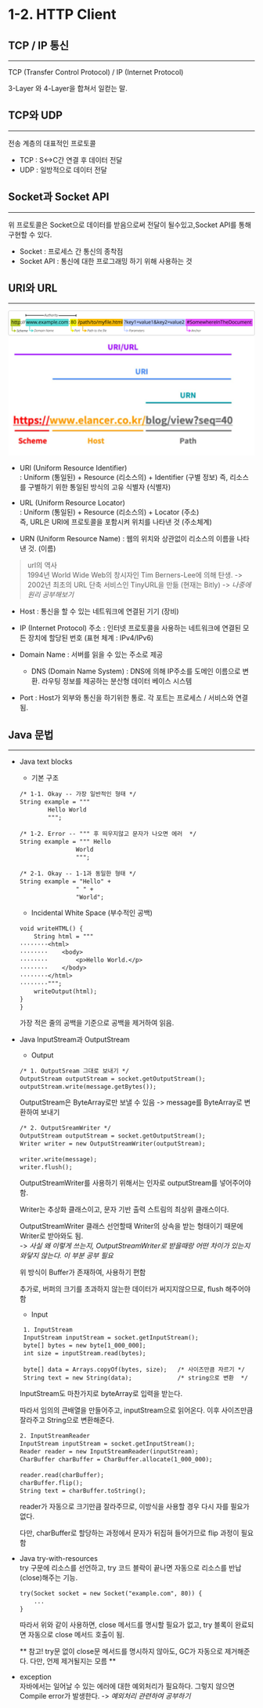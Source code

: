# 1-2. HTTP Client


## TCP / IP 통신
---
TCP (Transfer Control Protocol) / IP (Internet Protocol)

3-Layer 와 4-Layer을 합쳐서 일컫는 말.
##
## TCP와 UDP
--- 
전송 계층의 대표적인 프로토콜
* TCP : S<->C간 연결 후 데이터 전달 
* UDP : 일방적으로 데이터 전달

##
## Socket과 Socket API
--- 
위 프로토콜은 Socket으로 데이터를 받음으로써 전달이 될수있고,Socket API를 통해 구현할 수 있다.

* Socket : 프로세스 간 통신의 종착점   
* Socket API : 통신에 대한 프로그래밍 하기 위해 사용하는 것

##
## URI와 URL
--- 
![Alt text](image-6.png)
![Alt text](image-5.png)
* URI (Uniform Resource Identifier)   
: Uniform (통일된) + Resource (리소스의) + Identifier (구별 정보)
즉, 리소스를 구별하기 위한 통일된 방식의 고유 식별자 (식별자)

* URL (Uniform Resource Locator)   
: Uniform (통일된) + Resource (리소스의) + Locator (주소)  
즉, URL은 URI에 프로토콜을 포함시켜 위치를 나타낸 것 (주소체계)

*  URN (Uniform Resource Name)
: 웹의 위치와 상관없이 리소스의 이름을 나타낸 것. (이름)

> url의 역사   
> 1994년 World Wide Web의 창시자인 Tim Berners-Lee에 의해 탄생. ->   
> 2002년 최초의 URL 단축 서비스인 TinyURL을 만듦 (현재는 Bitly) -> *나중에 원리 공부해보기*


* Host : 통신을 할 수 있는 네트워크에 연결된 기기 (장비)

* IP (Internet Protocol) 주소 : 인터넷 프로토콜을 사용하는 네트워크에 연결된 모든 장치에 할당된 번호
(표현 체계 : IPv4/IPv6)

* Domain Name : 서버를 읽을 수 있는 주소로 제공
    - DNS (Domain Name System) : DNS에 의해 IP주소를 도메인 이름으로 변환. 라우팅 정보를 제공하는 분산형 데이터 베이스 시스템

* Port : Host가 외부와 통신을 하기위한 통로. 각 포트는 프로세스 / 서비스와 연결 됨.

##
## Java 문법
---

* Java text blocks   

    * 기본 구조
    ```
    /* 1-1. Okay -- 가장 일반적인 형태 */
    String example = """
            Hello World
            """;

    /* 1-2. Error -- """ 후 띄우지않고 문자가 나오면 에러  */
    String example = """ Hello
                    World
                    """;

    /* 2-1. Okay -- 1-1과 동일한 형태 */
    String example = "Hello" +
                    " " +
                    "World";
    ```

    * Incidental White Space (부수적인 공백)
    ```
    void writeHTML() {
        String html = """
    ········<html>
    ········    <body>
    ········        <p>Hello World.</p>
    ········    </body>
    ········</html>
    ········""";
        writeOutput(html);
    }
    }
    ```
    가장 적은 줄의 공백을 기준으로 공백을 제거하여 읽음.
- Java InputStream과 OutputStream
    * Output
    ```
    /* 1. OutputSream 그대로 보내기 */
    OutputStream outputStream = socket.getOutputStream();
    outputStream.write(message.getBytes());
    ```
    OutputStream은 ByteArray로만 보낼 수 있음 -> message를 ByteArray로 변환하여 보내기

    ```
    /* 2. OutputSreamWriter */
    OutputStream outputStream = socket.getOutputStream();
    Writer writer = new OutputStreamWriter(outputStream);

    writer.write(message);
    writer.flush();
    ```
    OutputStreamWriter를 사용하기 위해서는 인자로 outputStream를 넣어주어야 함.


    Writer는 추상화 클래스이고, 문자 기반 출력 스트림의 최상위 클래스이다. 

    OutputStreamWriter 클래스 선언할때 Writer의 상속을 받는 형태이기 때문에 Writer로 받아와도 됨.    
    -> *사실 왜 이렇게 쓰는지, OutputStreamWriter로 받을때랑 어떤 차이가 있는지 와닿지 않는다. 이 부분 공부 필요*
    
    위 방식이 Buffer가 존재하여, 사용하기 편함

    추가로, 버퍼의 크기를 초과하지 않는한 데이터가 써지지않으므로, flush 해주어야함

    * Input
   ```
    1. InputStream
    InputStream inputStream = socket.getInputStream();
    byte[] bytes = new byte[1_000_000];
    int size = inputStream.read(bytes);

    byte[] data = Arrays.copyOf(bytes, size);   /* 사이즈만큼 자르기 */
    String text = new String(data);             /* string으로 변환  */
    ```
    InputStream도 마찬가지로 byteArray로 입력을 받는다.    

    따라서 임의의 큰배열을 만들어주고, inputStream으로 읽어온다. 이후 사이즈만큼 잘라주고 String으로 변환해준다.

    ```
    2. InputStreamReader
    InputStream inputStream = socket.getInputStream();
    Reader reader = new InputStreamReader(inputStream);
    CharBuffer charBuffer = CharBuffer.allocate(1_000_000);

    reader.read(charBuffer);
    charBuffer.flip();
    String text = charBuffer.toString();
    ```
    reader가 자동으로 크기만큼 잘라주므로, 이방식을 사용할 경우 다시 자를 필요가 없다.    
    
    다만, charBuffer로 할당하는 과정에서 문자가 뒤집혀 들어가므로 flip 과정이 필요함


- Java try-with-resources   
try 구문에 리소스를 선언하고, try 코드 블락이 끝나면 자동으로 리소스를 반납(close)해주는 기능.
    ```
    try(Socket socket = new Socket("example.com", 80)) {
        ...
    }
    ```
    따라서 위와 같이 사용하면, close 메서드를 명시할 필요가 없고, try 블록이 완료되면 자동으로 close 메서드 호출이 됨.

    ** 참고! try문 없이 close문 메서드를 명시하지 않아도, GC가 자동으로 제거해준다. 다만, 언제 제거될지는 모름 **

* exception   
자바에서는 일어날 수 있는 에러에 대한 예외처리가 필요하다. 그렇지 않으면 Compile error가 발생한다. -> *예외처리 관련하여 공부하기*
